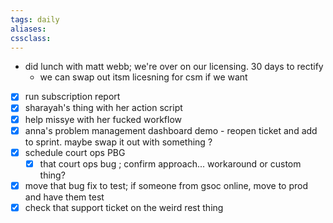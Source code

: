 ```yaml
---
tags: daily
aliases:
cssclass:
---
```


- did lunch with matt webb; we're over on our licensing. 30 days to rectify 
	- we can swap out itsm licesning for csm if we want 
	
- [x] run subscription report 
- [x] sharayah's thing with her action script 
- [x] help missye with her fucked workflow 
- [x] anna's problem management dashboard demo  - reopen ticket and add to sprint. maybe swap it out with something ? 
- [x] schedule court ops PBG 
	- [x] that court ops bug ; confirm approach... workaround or custom thing? 
- [x] move that bug fix to test; if someone from gsoc online, move to prod and have them test 
- [x] check that support ticket on the weird rest thing